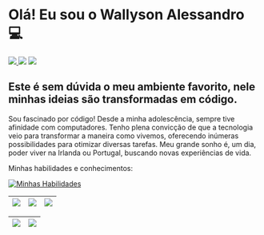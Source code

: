 <h1> Olá! Eu sou o Wallyson Alessandro 💻</h1>

<div> 
     <a href = "mailto:wallyson.a3@gmail.com"><img src="https://img.shields.io/badge/Gmail-D14836?style=for-the-badge&logo=gmail&logoColor=white" target="_blank"</a>
     <a href="https://www.linkedin.com/in/wallyson-nabarro" target="_blank"><img src="https://img.shields.io/badge/-LinkedIn-%230077B5?style=for-the-badge&logo=linkedin&logoColor=white" target="_blank"></a>
     <a href="https://wa.me/+5561974009080" target="_blank"><img src="https://img.shields.io/badge/WhatsApp-25D366?style=for-the-badge&logo=whatsapp&logoColor=white" target="_blank"></a>
 </div>

<h2 align="left">
Este é sem dúvida o meu ambiente favorito, nele minhas ideias são transformadas em código.
</h2>

<p>Sou fascinado por código! Desde a minha adolescência, sempre tive afinidade com computadores. Tenho plena convicção de que a tecnologia veio para transformar a maneira como vivemos, oferecendo inúmeras possibilidades para otimizar diversas tarefas. Meu grande sonho é, um dia, poder viver na Irlanda ou Portugal, buscando novas experiências de vida.</p>

<p>Minhas habilidades e conhecimentos:</p>

<div align="left">

[![Minhas Habilidades](https://skillicons.dev/icons?i=cs,html,css,js,docker,dotnet,git,gitlab,kubernetes,mysql,rabbitmq,visualstudio
)](https://skillicons.dev)

</div>
  
  | ![](http://github-profile-summary-cards.vercel.app/api/cards/stats?username=wallysonnabarro&theme=nord_dark) | ![](http://github-profile-summary-cards.vercel.app/api/cards/repos-per-language?username=wallysonnabarro&hide=Html&theme=nord_dark) | ![](http://github-profile-summary-cards.vercel.app/api/cards/most-commit-language?username=wallysonnabarro&theme=nord_dark) |
| :-: | :-: | :-: |

| ![](http://github-profile-summary-cards.vercel.app/api/cards/profile-details?username=wallysonnabarro&theme=nord_dark) | ![](https://github-readme-streak-stats.herokuapp.com/?user=wallysonnabarro&hide_border=true&date_format=M%20j%5B%2C%20Y%5D&background=2D3742&stroke=2D3742&ring=6bbbca&fire=6bbbca&currStreakNum=fff&sideNums=6bbbca&currStreakLabel=6bbbca&sideLabels=fff&dates=fff) |
| :-: | :-: |
